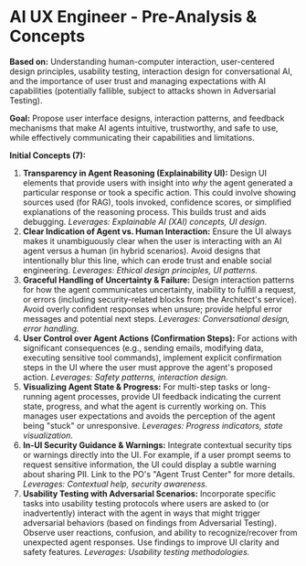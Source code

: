 # AI UX Engineer - Pre-Analysis & Concepts

**Based on:** Understanding human-computer interaction, user-centered design principles, usability testing, interaction design for conversational AI, and the importance of user trust and managing expectations with AI capabilities (potentially fallible, subject to attacks shown in Adversarial Testing).

**Goal:** Propose user interface designs, interaction patterns, and feedback mechanisms that make AI agents intuitive, trustworthy, and safe to use, while effectively communicating their capabilities and limitations.

**Initial Concepts (7):**

1.  **Transparency in Agent Reasoning (Explainability UI):** Design UI elements that provide users with insight into *why* the agent generated a particular response or took a specific action. This could involve showing sources used (for RAG), tools invoked, confidence scores, or simplified explanations of the reasoning process. This builds trust and aids debugging. *Leverages: Explainable AI (XAI) concepts, UI design.*
2.  **Clear Indication of Agent vs. Human Interaction:** Ensure the UI always makes it unambiguously clear when the user is interacting with an AI agent versus a human (in hybrid scenarios). Avoid designs that intentionally blur this line, which can erode trust and enable social engineering. *Leverages: Ethical design principles, UI patterns.*
3.  **Graceful Handling of Uncertainty & Failure:** Design interaction patterns for how the agent communicates uncertainty, inability to fulfill a request, or errors (including security-related blocks from the Architect's service). Avoid overly confident responses when unsure; provide helpful error messages and potential next steps. *Leverages: Conversational design, error handling.*
4.  **User Control over Agent Actions (Confirmation Steps):** For actions with significant consequences (e.g., sending emails, modifying data, executing sensitive tool commands), implement explicit confirmation steps in the UI where the user must approve the agent's proposed action. *Leverages: Safety patterns, interaction design.*
5.  **Visualizing Agent State & Progress:** For multi-step tasks or long-running agent processes, provide UI feedback indicating the current state, progress, and what the agent is currently working on. This manages user expectations and avoids the perception of the agent being "stuck" or unresponsive. *Leverages: Progress indicators, state visualization.*
6.  **In-UI Security Guidance & Warnings:** Integrate contextual security tips or warnings directly into the UI. For example, if a user prompt seems to request sensitive information, the UI could display a subtle warning about sharing PII. Link to the PO's "Agent Trust Center" for more details. *Leverages: Contextual help, security awareness.*
7.  **Usability Testing with Adversarial Scenarios:** Incorporate specific tasks into usability testing protocols where users are asked to (or inadvertently) interact with the agent in ways that might trigger adversarial behaviors (based on findings from Adversarial Testing). Observe user reactions, confusion, and ability to recognize/recover from unexpected agent responses. Use findings to improve UI clarity and safety features. *Leverages: Usability testing methodologies.* 